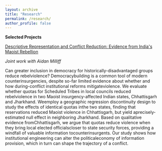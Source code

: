 ```yaml
---
layout: archive
title: "Research"
permalink: /research/
author_profile: false
---
```


**Selected Projects**

[Descriptive Representation and Conflict Reduction: Evidence from India's Maoist Rebellion](https://osf.io/preprints/socarxiv/gfh3m)

*Joint work with Aidan Milliff*

Can greater inclusion in democracy for historically-disadvantaged groups reduce rebelviolence? Democracy­building is a common tool of modern counterinsurgencies, despite so-far limited evidence about whether and how during-conflict institutional reforms mitigateviolence. We evaluate whether quotas for Scheduled Tribes in local councils reduced rebelviolence in two Maoist insurgency-affected Indian states, Chhattisgarh and Jharkhand. Weemploy a geographic regression discontinuity design to study the effects of identical quotas inthe two states, finding that reservations reduced Maoist violence in Chhattisgarh, but yield aprecisely­estimated null effect in neighboring Jharkhand. Based on qualitative evidence fromChhattisgarh, we argue that quotas reduce violence when they bring local elected officialscloser to state security forces, providing a windfall of valuable information tocounterinsurgents. Our study shows how institutional engineering can alter the politicaleconomy of information provision, which in turn can shape the trajectory of a conflict.
